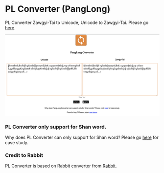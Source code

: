 # PL Converter (PangLong)
PL Converter Zawgyi-Tai to Unicode, Unicode to Zawgyi-Tai. Please go [here](https://tawngphait.github.io/plconverter/).

![Alt text](images/image.png?raw=true "Demo Web View")

### PL Converter only support for Shan word.
Why does PL Converter can only support for Shan word? Please go [here](https://tawngphait.github.io/plconverter/case.html) for case study.

### Credit to Rabbit
PL Converter is based on Rabbit converter from [Rabbit](https://github.com/Rabbit-Converter/Rabbit).
